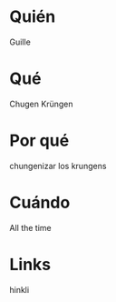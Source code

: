 # Quién
Guille

# Qué
Chugen Krüngen

# Por qué
chungenizar los krungens

# Cuándo
All the time

# Links
hinkli
